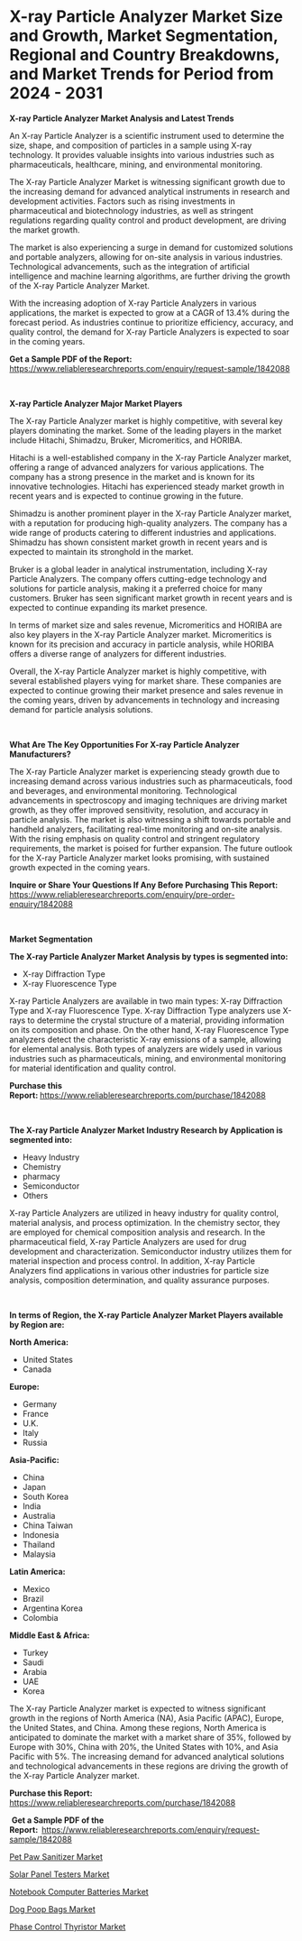 <p><h1>X-ray Particle Analyzer Market Size and Growth, Market Segmentation, Regional and Country Breakdowns, and Market Trends for Period from 2024 -  2031</h1></p><p><strong>X-ray Particle Analyzer Market Analysis and Latest Trends</strong></p>
<p><p>An X-ray Particle Analyzer is a scientific instrument used to determine the size, shape, and composition of particles in a sample using X-ray technology. It provides valuable insights into various industries such as pharmaceuticals, healthcare, mining, and environmental monitoring.</p><p>The X-ray Particle Analyzer Market is witnessing significant growth due to the increasing demand for advanced analytical instruments in research and development activities. Factors such as rising investments in pharmaceutical and biotechnology industries, as well as stringent regulations regarding quality control and product development, are driving the market growth.</p><p>The market is also experiencing a surge in demand for customized solutions and portable analyzers, allowing for on-site analysis in various industries. Technological advancements, such as the integration of artificial intelligence and machine learning algorithms, are further driving the growth of the X-ray Particle Analyzer Market.</p><p>With the increasing adoption of X-ray Particle Analyzers in various applications, the market is expected to grow at a CAGR of 13.4% during the forecast period. As industries continue to prioritize efficiency, accuracy, and quality control, the demand for X-ray Particle Analyzers is expected to soar in the coming years.</p></p>
<p><strong>Get a Sample PDF of the Report:&nbsp;</strong> <a href="https://www.reliableresearchreports.com/enquiry/request-sample/1842088">https://www.reliableresearchreports.com/enquiry/request-sample/1842088</a></p>
<p>&nbsp;</p>
<p><strong>X-ray Particle Analyzer Major Market Players</strong></p>
<p><p>The X-ray Particle Analyzer market is highly competitive, with several key players dominating the market. Some of the leading players in the market include Hitachi, Shimadzu, Bruker, Micromeritics, and HORIBA.</p><p>Hitachi is a well-established company in the X-ray Particle Analyzer market, offering a range of advanced analyzers for various applications. The company has a strong presence in the market and is known for its innovative technologies. Hitachi has experienced steady market growth in recent years and is expected to continue growing in the future.</p><p>Shimadzu is another prominent player in the X-ray Particle Analyzer market, with a reputation for producing high-quality analyzers. The company has a wide range of products catering to different industries and applications. Shimadzu has shown consistent market growth in recent years and is expected to maintain its stronghold in the market.</p><p>Bruker is a global leader in analytical instrumentation, including X-ray Particle Analyzers. The company offers cutting-edge technology and solutions for particle analysis, making it a preferred choice for many customers. Bruker has seen significant market growth in recent years and is expected to continue expanding its market presence.</p><p>In terms of market size and sales revenue, Micromeritics and HORIBA are also key players in the X-ray Particle Analyzer market. Micromeritics is known for its precision and accuracy in particle analysis, while HORIBA offers a diverse range of analyzers for different industries.</p><p>Overall, the X-ray Particle Analyzer market is highly competitive, with several established players vying for market share. These companies are expected to continue growing their market presence and sales revenue in the coming years, driven by advancements in technology and increasing demand for particle analysis solutions.</p></p>
<p>&nbsp;</p>
<p><strong>What Are The Key Opportunities For X-ray Particle Analyzer Manufacturers?</strong></p>
<p><p>The X-ray Particle Analyzer market is experiencing steady growth due to increasing demand across various industries such as pharmaceuticals, food and beverages, and environmental monitoring. Technological advancements in spectroscopy and imaging techniques are driving market growth, as they offer improved sensitivity, resolution, and accuracy in particle analysis. The market is also witnessing a shift towards portable and handheld analyzers, facilitating real-time monitoring and on-site analysis. With the rising emphasis on quality control and stringent regulatory requirements, the market is poised for further expansion. The future outlook for the X-ray Particle Analyzer market looks promising, with sustained growth expected in the coming years.</p></p>
<p><strong>Inquire or Share Your Questions If Any Before Purchasing This Report:</strong> <a href="https://www.reliableresearchreports.com/enquiry/pre-order-enquiry/1842088">https://www.reliableresearchreports.com/enquiry/pre-order-enquiry/1842088</a></p>
<p>&nbsp;</p>
<p><strong>Market Segmentation</strong></p>
<p><strong>The X-ray Particle Analyzer Market Analysis by types is segmented into:</strong></p>
<p><ul><li>X-ray Diffraction Type</li><li>X-ray Fluorescence Type</li></ul></p>
<p><p>X-ray Particle Analyzers are available in two main types: X-ray Diffraction Type and X-ray Fluorescence Type. X-ray Diffraction Type analyzers use X-rays to determine the crystal structure of a material, providing information on its composition and phase. On the other hand, X-ray Fluorescence Type analyzers detect the characteristic X-ray emissions of a sample, allowing for elemental analysis. Both types of analyzers are widely used in various industries such as pharmaceuticals, mining, and environmental monitoring for material identification and quality control.</p></p>
<p><strong>Purchase this Report:&nbsp;</strong><a href="https://www.reliableresearchreports.com/purchase/1842088">https://www.reliableresearchreports.com/purchase/1842088</a></p>
<p>&nbsp;</p>
<p><strong>The X-ray Particle Analyzer Market Industry Research by Application is segmented into:</strong></p>
<p><ul><li>Heavy Industry</li><li>Chemistry</li><li>pharmacy</li><li>Semiconductor</li><li>Others</li></ul></p>
<p><p>X-ray Particle Analyzers are utilized in heavy industry for quality control, material analysis, and process optimization. In the chemistry sector, they are employed for chemical composition analysis and research. In the pharmaceutical field, X-ray Particle Analyzers are used for drug development and characterization. Semiconductor industry utilizes them for material inspection and process control. In addition, X-ray Particle Analyzers find applications in various other industries for particle size analysis, composition determination, and quality assurance purposes.</p></p>
<p>&nbsp;</p>
<p><strong>In terms of Region, the X-ray Particle Analyzer Market Players available by Region are:</strong></p>
<p>
    <p> <strong> North America: </strong>
        <ul>
            <li>United States</li>
            <li>Canada</li>
        </ul>
        </p> 
    <p> <strong> Europe: </strong>
        <ul>
            <li>Germany</li>
            <li>France</li>
            <li>U.K.</li>
            <li>Italy</li>
            <li>Russia</li>
        </ul>
        </p> 
    <p> <strong> Asia-Pacific: </strong>
        <ul>
            <li>China</li>
            <li>Japan</li>
            <li>South Korea</li>
            <li>India</li>
            <li>Australia</li>
            <li>China Taiwan</li>
            <li>Indonesia</li>
            <li>Thailand</li>
            <li>Malaysia</li>
        </ul>
        </p> 
    <p> <strong> Latin America: </strong>
        <ul>
            <li>Mexico</li>
            <li>Brazil</li>
            <li>Argentina Korea</li>
            <li>Colombia</li>
        </ul>
        </p> 
    <p> <strong> Middle East & Africa: </strong>
        <ul>
            <li>Turkey</li>
            <li>Saudi</li>
            <li>Arabia</li>
            <li>UAE</li>
            <li>Korea</li>
        </ul>
    </p>
    </p>
<p><p>The X-ray Particle Analyzer market is expected to witness significant growth in the regions of North America (NA), Asia Pacific (APAC), Europe, the United States, and China. Among these regions, North America is anticipated to dominate the market with a market share of 35%, followed by Europe with 30%, China with 20%, the United States with 10%, and Asia Pacific with 5%. The increasing demand for advanced analytical solutions and technological advancements in these regions are driving the growth of the X-ray Particle Analyzer market.</p></p>
<p><strong>Purchase this Report: </strong><a href="https://www.reliableresearchreports.com/purchase/1842088">https://www.reliableresearchreports.com/purchase/1842088</a></p>
<p>&nbsp;<strong>Get a Sample PDF of the Report:&nbsp;&nbsp;</strong><a href="https://www.reliableresearchreports.com/enquiry/request-sample/1842088">https://www.reliableresearchreports.com/enquiry/request-sample/1842088</a></p>
<p><strong></strong></p>
<p><p><a href="https://medium.com/@nathanpatel65/pet-paw-sanitizer-market-trends-forecast-and-competitive-analysis-to-2031-1790aea464e1">Pet Paw Sanitizer Market</a></p><p><a href="https://medium.com/@brianhernandez1926/solar-panel-testers-market-insights-into-market-cagr-market-trends-and-growth-strategies-26de3cab9b37">Solar Panel Testers Market</a></p><p><a href="https://medium.com/@brianhernandez1926/notebook-computer-batteries-market-furnishes-information-on-market-share-market-trends-and-market-6625c2677810">Notebook Computer Batteries Market</a></p><p><a href="https://medium.com/@nathanpatel65/dog-poop-bags-market-analysis-and-sze-forecasted-for-period-from-2024-to-2031-50f172829102">Dog Poop Bags Market</a></p><p><a href="https://medium.com/@kobehyatt744/phase-control-thyristor-market-analysis-its-cagr-market-segmentation-and-global-industry-overview-428badef8659">Phase Control Thyristor Market</a></p></p>
